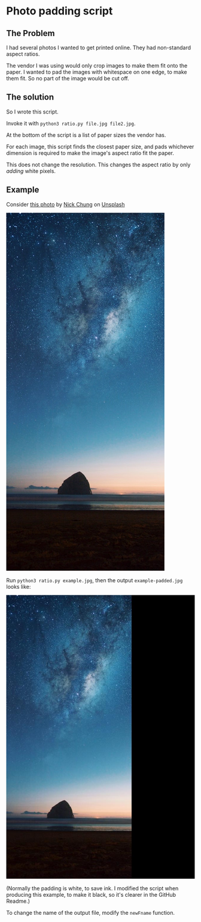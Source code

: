 # Photo padding script

## The Problem

I had several photos I wanted to get printed online.
They had non-standard aspect ratios.

The vendor I was using would only crop images to make them fit onto the paper.
I wanted to pad the images with whitespace on one edge, to make them fit. So no part of the image would be cut off.

## The solution

So I wrote this script.

Invoke it with `python3 ratio.py file.jpg file2.jpg`.

At the bottom of the script is a list of paper sizes the vendor has.

For each image, this script finds the closest paper size, and pads whichever dimension is required to make the image's aspect ratio fit the paper.

This does not change the resolution. This changes the aspect ratio by only *adding* white pixels.


## Example

Consider [this photo](https://unsplash.com/photos/JZfy4esJjLg) by [Nick Chung](https://unsplash.com/photos/JZfy4esJjLg?utm_source=unsplash&utm_medium=referral&utm_content=creditCopyText) on [Unsplash](https://unsplash.com/?utm_source=unsplash&utm_medium=referral&utm_content=creditCopyText)

![example.jpg](example.jpg)

Run `python3 ratio.py example.jpg`, then the output `example-padded.jpg` looks like:

![example-padded.jpg](example-padded.jpg)

(Normally the padding is white, to save ink. I modified the script when producing this example, to make it black, so it's clearer in the GitHub Readme.)

To change the name of the output file, modify the `newFname` function.


